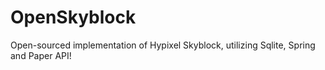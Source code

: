# OpenSkyblock  
Open-sourced implementation of Hypixel Skyblock,
utilizing Sqlite, Spring and Paper API!